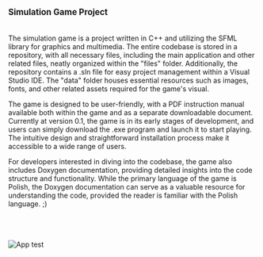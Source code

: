 <big>**Simulation Game Project**</big><br> <br> <br>
The simulation game is a project written in C++ and utilizing the SFML library for graphics and multimedia. The entire codebase is stored in a repository, with all necessary files, including the main application and other related files, neatly organized within the "files" folder. Additionally, the repository contains a .sln file for easy project management within a Visual Studio IDE. The "data" folder houses essential resources such as images, fonts, and other related assets required for the game's visual.

The game is designed to be user-friendly, with a PDF instruction manual available both within the game and as a separate downloadable document. Currently at version 0.1, the game is in its early stages of development, and users can simply download the .exe program and launch it to start playing. The intuitive design and straightforward installation process make it accessible to a wide range of users.

For developers interested in diving into the codebase, the game also includes Doxygen documentation, providing detailed insights into the code structure and functionality. While the primary language of the game is Polish, the Doxygen documentation can serve as a valuable resource for understanding the code, provided the reader is familiar with the Polish language. ;)


<br><br><br>
![App test](https://github.com/test.gif)
